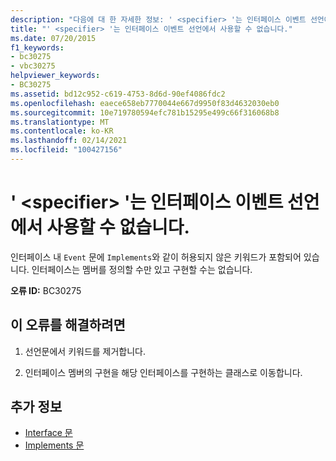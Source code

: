 ```yaml
---
description: "다음에 대 한 자세한 정보: ' <specifier> '는 인터페이스 이벤트 선언에서 사용할 수 없습니다."
title: "' <specifier> '는 인터페이스 이벤트 선언에서 사용할 수 없습니다."
ms.date: 07/20/2015
f1_keywords:
- bc30275
- vbc30275
helpviewer_keywords:
- BC30275
ms.assetid: bd12c952-c619-4753-8d6d-90ef4086fdc2
ms.openlocfilehash: eaece658eb7770044e667d9950f83d4632030eb0
ms.sourcegitcommit: 10e719780594efc781b15295e499c66f316068b8
ms.translationtype: MT
ms.contentlocale: ko-KR
ms.lasthandoff: 02/14/2021
ms.locfileid: "100427156"
---
```

# <a name="specifier-is-not-valid-on-an-interface-event-declaration"></a>' \<specifier> '는 인터페이스 이벤트 선언에서 사용할 수 없습니다.

인터페이스 내 `Event` 문에 `Implements`와 같이 허용되지 않은 키워드가 포함되어 있습니다. 인터페이스는 멤버를 정의할 수만 있고 구현할 수는 없습니다.  
  
 **오류 ID:** BC30275  
  
## <a name="to-correct-this-error"></a>이 오류를 해결하려면  
  
1. 선언문에서 키워드를 제거합니다.  
  
2. 인터페이스 멤버의 구현을 해당 인터페이스를 구현하는 클래스로 이동합니다.  
  
## <a name="see-also"></a>추가 정보

- [Interface 문](../language-reference/statements/interface-statement.md)
- [Implements 문](../language-reference/statements/implements-statement.md)

